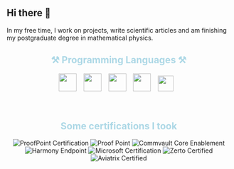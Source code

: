 ## Hi there 👋

In my free time, I work on projects, write scientific articles and am finishing my postgraduate degree in mathematical physics.

<div align="center">
  <h2 style="color:lightblue">⚒️ Programming Languages ⚒️</h2>
    <code><img height="40" src="https://cdn.jsdelivr.net/gh/devicons/devicon/icons/cplusplus/cplusplus-original.svg"></code>&nbsp;&nbsp;&nbsp;
    <code><img height="40" src="https://upload.wikimedia.org/wikipedia/commons/1/18/C_Programming_Language.svg"></code>&nbsp;&nbsp;&nbsp;
    <code><img height="40" src="https://cdn.jsdelivr.net/gh/devicons/devicon/icons/csharp/csharp-original.svg"></code>&nbsp;&nbsp;&nbsp;
    <code><img height="40" src="https://cdn.jsdelivr.net/gh/devicons/devicon/icons/python/python-original.svg"></code>&nbsp;&nbsp;&nbsp;
    <code><img height="35" src="https://upload.wikimedia.org/wikipedia/commons/a/af/PowerShell_Core_6.0_icon.png"></code>&nbsp;&nbsp;&nbsp;
</div>
<br /><br />

<div align="center">
  <h2 style="color:lightblue">Some certifications I took</h2>
  
![ProofPoint Certification](https://images.credly.com/size/100x100/images/75e2763e-9052-4cf8-bf6c-c247931e1f58/image.png)
![Proof Point](https://images.credly.com/size/100x100/images/2c3a47aa-45a1-420f-a79f-4d0fbb3e478a/image.png)
![Commvault Core Enablement](https://images.credly.com/size/100x100/images/79d2530b-44fb-4b71-a0bb-746e991166ae/CredlyBadges-v1.7-FINAL_Core-MSP.png)
![Harmony Endpoint](https://images.credly.com/size/100x100/images/988c9c19-47f2-4f1b-94c8-e136a23edde8/image.png)
![Microsoft Certification](https://images.credly.com/size/100x100/images/fc1352af-87fa-4947-ba54-398a0e63322e/security-compliance-and-identity-fundamentals-600x600.png)
![Zerto Certified](https://images.credly.com/size/100x100/images/b497d307-a9ce-4221-8cc0-39bb23b823e0/image.png)
![Aviatrix Certified](https://images.credly.com/size/100x100/images/87eec792-3c63-4526-aafb-da866a30fa54/image.png)
</div>
